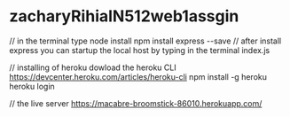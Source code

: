 # zacharyRihiaIN512web1assgin
// in the terminal type 
node install
npm install express --save
// after install express you can startup the local host by typing in the terminal index.js

// installing of heroku
dowload the heroku CLI
https://devcenter.heroku.com/articles/heroku-cli
npm install -g heroku
heroku login

// the live server
https://macabre-broomstick-86010.herokuapp.com/
